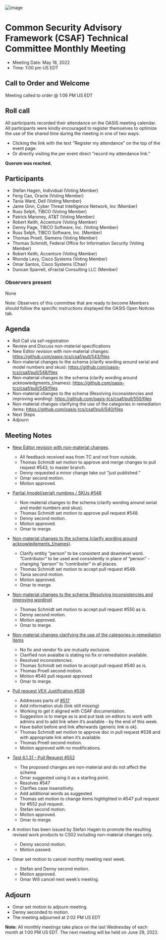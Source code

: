 ![image](https://user-images.githubusercontent.com/1690898/139102180-5c1e2583-14f1-4f58-ab2b-9e3807ed529c.png)

# Common Security Advisory Framework (CSAF) Technical Committee Monthly Meeting

- Meeting Date: May 18, 2022
- Time: 1:00 pm US EDT

## Call to Order and Welcome

Meeting called to order @ 1:06 PM US EDT

## Roll call

All participants recorded their attendance on the OASIS meeting calendar.
All participants were kindly encouraged to register themselves to optimize the use of the shared time during the meeting in one of two ways:

- Clicking the link with the text "Register my attendance" on the top of the event page.
- Or directly visiting the per event direct "record my attendance link."  

**Quorum was  reached.**

## Participants

- Stefan Hagen, Individual (Voting Member)
- Feng Cao, Oracle (Voting Member)
- Tania Ward, Dell (Voting Member)
- Jame Ginn, Cyber Threat Intelligence Network, Inc (Member)
- Russ Selph, TIBCO (Voting Member)
- Patrick Maroney, AT&T (Voting Member)
- Robert Keith, Accenture (Voting Member)
- Denny Page, TIBCO Software, Inc. (Voting Member)
- Russ Selph, TIBCO Software, Inc. (Member)
- Thomas Proell, Siemens (Voting Member)
- Thomas Schmidt, Federal Office for Information Security (Voting Member)
- Robert Keith, Accenture (Voting Member)
- Rhonda Levy, Cisco Systems (Voting Member)
- Omar Santos, Cisco Systems (Chair)
- Duncan Sparrell, sFractal Consulting LLC (Member)

### Observers present

None

Note: Observers of this committee that are ready to become Members should follow the specific instructions displayed the OASIS Open Notices tab.

## Agenda

- Roll Call via sef-registration
- Review and Discuss non-material specifications
- New Editor revision with non-material changes: https://github.com/oasis-tcs/csaf/pull/543/files
- Non-material changes to the schema (clarify wording around serial and model numbers and skus): https://github.com/oasis-tcs/csaf/pull/548/files
- Non-material changes to the schema (clarify wording around acknowledgments_t/names):  https://github.com/oasis-tcs/csaf/pull/549/files
- Non-material changes to the schema (Resolving inconsistencies and improving wording): https://github.com/oasis-tcs/csaf/pull/550/files
- Non-material changes clarifying the use of the categories in remediation items: https://github.com/oasis-tcs/csaf/pull/540/files
- Next Steps
- Adjourn

## Meeting Notes

- [New Editor revision with non-material changes](https://github.com/oasis-tcs/csaf/pull/543).
  - All feedback received was from TC and not from outside. 
  - Thomas Schmidt set motion to approve and merge changes to pull request #543, to master branch.
  - Denny requested a minor change take out “just published.”
  - Omar second motion.
  - Motion approved.
- [Partial (model/serial) numbres / SKUs #548](https://github.com/oasis-tcs/csaf/pull/548)
  - Non-material changes to the schema (clarify wording around serial and model numbers and skus).
  - Thomas Schmidt set motion to approve pull request #548.
  - Denny second motion.
  - Motion approved.
  - Omar to merge.
- [Non-material changes to the schema (clarify wording around acknowledgments_t/names)](https://github.com/oasis-tcs/csaf/pull/549).
  - Clarify entitiy “person” to be consistent and downlevel word.  ”Contributor” to be used and consistently in place of “person” - changing “person” to “contributer” in all places.
  - Thomas Schmidt set motion to accept pull request #549.
  - Tania second motion.
  - Motion approved.
  - Omar to merge.
- [Non-material changes to the schema (Resolving inconsistencies and improving wording)](https://github.com/oasis-tcs/csaf/pull/550)
  - Thomas Schmidt set motion to accept pull request #550 as is.
  - Denny second motion.
  - Motion approved.
  - Omar to merge.
- [Non-material changes clarifying the use of the categories in remediation items](https://github.com/oasis-tcs/csaf/pull/540)
  - No fix and vendor fix are mutually exclusive. 
  - Clarified non avaialbe is stating no fix or remediation available.  
  - Resolved inconsistencies. 
  - Thomas Schmidt set motion to accept pull request #540 as is.
  - Thomas Proell second motion. 
  - Motion #540 pull request approved
  - Omar to merge.

- [Pull request VEX Justification #538](https://github.com/oasis-tcs/csaf/pull/538)
  - Addresses parts of [#517](https://github.com/oasis-tcs/csaf/issues/517)
  - Add information stub (link still missing)
  - Working to get it aligned with CSAF documentation.
  - Suggestion is to merge as is and put task on editors to work with admins and to add link when it’s available - by the end of this week.
  - Have ballot before and link afterwards (generic link is ok).
  - Thomas Schmidt set motion to approve doc in pull request #538 and with appropriate link when it’s available.
  - Thomas Proell second motion.
  - Motion approved with no modifications.

- [Test 6.1.31 - Pull Request #552](https://github.com/oasis-tcs/csaf/pull/552)
  - The proposed changes are non-material and do not affect the schema
  - Omar suggested using it as a starting point.
  - Resolves #547
  - Clarifies case insensitivity.
  - Add additional words as suggested
  - Thomas set motion to change items highlighted in #547 pull request for #552 pull request.
  - Stefan second motion.
  - Motion approved.
  - Omar to merge.

- A motion has been issued by Stefan Hagen to promote the resulting revised work products to CS02 including non-material changes only.
  - Denny second motion.
  - Motion passed.

- Omar set motion to cancel monthly meeting next week.
  - Stefan and Denny second motion.
  - Motion approved.
  - Omar Will cancel next week’s meeting.  

## Adjourn

- Omar set motion to adjourn meeting.
- Denny seconded to motion.
- The meeting adjourned at 2:02 PM US EDT

**Note:** All monthly meetings take place on the last Wednesday of each month at 1:00 PM US EDT.
The next meeting will be held on June 29, 2022.  
